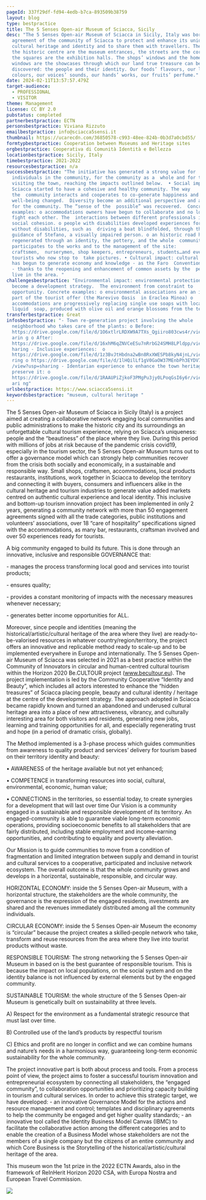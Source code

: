 ```yaml
---
pageId: 337f29df-fd94-4edb-b7ca-893509b38759
layout: blog
type: bestpractice
title: The 5 Senses Open-air Museum of Sciacca, Sicily
desc: "The 5 Senses Open-air Museum of Sciacca in Sicily, Italy was born from an
  agreement of the community of Sciacca to protect and enhance its unique
  cultural heritage and identity and to share them with travellers. The gates to
  the historic centre are the museum entrances, the streets are the corridors,
  the squares are the exhibition halls. The shops’ windows and the homes’
  windows are the showcases through which our land true treasure can be
  discovered: the people and their identity. Our foods’ flavours, our lands’
  colours, our voices’ sounds, our hands’ works, our fruits’ perfume."
date: 2024-02-11T13:57:57.479Z
target-audience:
  - PROFESSIONAL
  - VISITOR
theme: Management
license: CC BY 2.0
pubstatus: completed
partnerbestpractice: ECTN
personsbestpractice: Viviana Rizzuto
emailbestpractice: info@sciacca5sensi.it
thumbnail: https://ucarecdn.com/36850578-c993-48ee-824b-0b3d7a0cbd55/
formtypbestpractice: Cooperation between Museums and Heritage sites
orgbestpractice: Cooperativa di Comunità Identità e Bellezza
locationbestpractice: Sicily, Italy
timebestpractice: 2021-2022
resourcesbestpractice: n/a
successbestpractice: "The initiative has generated a strong value for
  individuals in the community, for the community as a  whole and for tourists
  visiting the town, reaching the impacts outlined below.  • Social impact:
  Sciacca started to have a cohesive and healthy community. The way
  the  community interacts and cooperates to co-generate happiness and
  well-being changed.  Diversity become an additional perspective and a resource
  for the community. The “sense of the  possible” was recovered.  Concrete
  examples: o accommodations owners have begun to collaborate and no longer
  fight each other. The  interactions between different professionals increase
  social cohesion. o people with disabilities developed experiences for people
  without disabilities, such as  driving a boat blindfolded, through the
  guidance of Stefano, a visually impaired person. o an historic road has been
  regenerated through an identity, the pottery, and the whole  community
  participates to the works and to the management of the site:
  craftsmen,  nurserymen, shop keepers, entrepreneurs, students…and even
  tourists who now stop to  take pictures. • Cultural impact: cultural heritage
  has begun to generate economy and knowledge - as the Faro  Convention aspires
  - thanks to the reopening and enhancement of common assets by the  people who
  live in the area. "
challengesbestpractice: "Environmental impact: environmental protection has also
  become a development strategy.  The environment from constraint to
  opportunity. Concrete examples: o environmental associations are an integral
  part of the tourist offer (the Marevivo Oasis  in Eraclea Minoa) o
  accommodations are progressively replacing single use soaps with local bio
  liquid  soap, produced with olive oil and orange blossoms from the territory."
transferbestpractice: Great
infosbestpractice: "- Town re-generation project involving the whole
  neighborhood who takes care of the plants: o Before:
  https://drive.google.com/file/d/1O6xtlrLRDXW9A7TXs_Qgiiro803cws4r/view?usp=sh\
  arin g o After:
  https://drive.google.com/file/d/16xhM6qZNVCeESu7nRrbG24SMH8LPldpp/view?usp=s
  haring - Inclusive experiences:  o
  https://drive.google.com/file/d/1z3BvJtHbdna2wBn8RxXWESPb8kyN4jnL/view?usp=sha
  ring o https://drive.google.com/file/d/1lHQilLf1gV0GaOW37MEnbPh3EYDV7VC-
  /view?usp=sharing - Identarian experience to enhance the town heritage and
  preserve it: o
  https://drive.google.com/file/d/1RAAUPiZjkoF3PMgPu3jy0LPoqGsI6y6r/view?usp=sh\
  ari ng"
urlsbestpractice: https://www.sciacca5sensi.it
keywordsbestpractice: "museum, cultural heritage "
---
```

The 5 Senses Open-air Museum of Sciacca in Sicily (Italy) is a project aimed at creating a collaborative network engaging local communities and public administrations to make the historic city and its surroundings an unforgettable cultural tourism experience, relying on Sciacca’s uniqueness: people and the “beautiness” of the place where they live. During this period with millions of jobs at risk because of the pandemic crisis covid19, especially in the tourism sector, the 5 Senses Open-air Museum turns out to offer a governance model which can strongly help communities recover from the crisis both socially and economically, in a sustainable and responsible way. Small shops, craftsmen, accommodations, local products restaurants, institutions, work together in Sciacca to develop the territory and connecting it with buyers, consumers and influencers alike in the cultural heritage and tourism industries to generate value added markets centred on authentic cultural experience and local identity. This inclusive and bottom-up tourism innovation project has been implemented in only 2 years, generating a community network with more than 50 engagement agreements signed with all the trade categories, public institutions and volunteers’ associations, over 18 “care of hospitality” specifications signed with the accommodations, as many bar, restaurants, craftsman involved and over 50 experiences ready for tourists. 

A big community engaged to build its future. This is done through an innovative, inclusive and responsible GOVERNANCE that: 

\- manages the process transforming local good and services into tourist products; 

\- ensures quality; 

\- provides a constant monitoring of impacts with the necessary measures whenever necessary; 

\- generates better income opportunities for ALL. 

Moreover, since people and identities (meaning the historical/artistic/cultural heritage of the area where they live) are ready-to-be-valorised resources in whatever country/region/territory, the project offers an innovative and replicable method ready to scale-up and to be implemented everywhere in Europe and internationally. The 5 Senses Open-air Museum of Sciacca was selected in 2021 as a best practice within the Community of Innovators in circular and human-centred cultural tourism within the Horizon 2020 Be.CULTOUR project (www.becultour.eu). The project implementation is led by the Community Cooperative “Identity and Beauty”, which includes all actors interested to enhance the “hidden treasures” of Sciacca placing people, beauty and cultural identity / heritage at the centre of the development strategy. The approach adopted in Sciacca became rapidly known and turned an abandoned and underused cultural heritage area into a place of new attractiveness, vibrancy, and culturally interesting area for both visitors and residents, generating new jobs, learning and training opportunities for all, and especially regenerating trust and hope (in a period of dramatic crisis, globally). 

The Method implemented is a 3-phase process which guides communities from awareness to quality product and services’ delivery for tourism based on their territory identity and beauty: 

• AWARENESS of the heritage available but not yet enhanced; 

• COMPETENCE in transforming resources into social, cultural, environmental, economic, human value;

 • CONNECTIONS in the territories, so essential today, to create synergies for a development that will last over time Our Vision is a community engaged in a sustainable and responsible development of its territory. An engaged-community is able to guarantee viable long-term economic operations, providing socioeconomic benefits to all stakeholders that are fairly distributed, including stable employment and income-earning opportunities, and contributing to equality and poverty alleviation. 

Our Mission is to guide communities to move from a condition of fragmentation and limited integration between supply and demand in tourist and cultural services to a cooperative, participated and inclusive network ecosystem. The overall outcome is that the whole community grows and develops in a horizontal, sustainable, responsible, and circular way. 

HORIZONTAL ECONOMY: inside the 5 Senses Open-air Museum, with a horizontal structure, the stakeholders are the whole community, the governance is the expression of the engaged residents, investments are shared and the revenues immediately distributed among all the community individuals. 

CIRCULAR ECONOMY: inside the 5 Senses Open-air Museum the economy is “circular” because the project creates a skilled-people network who take, transform and reuse resources from the area where they live into tourist products without waste. 

RESPONSIBLE TOURISM: The strong networking the 5 Senses Open-air Museum in based on is the best guarantee of responsible tourism. This is because the impact on local populations, on the social system and on the identity balance is not influenced by external elements but by the engaged community. 

SUSTAINABLE TOURISM: the whole structure of the 5 Senses Open-air Museum is genetically built on sustainability at three levels. 

A) Respect for the environment as a fundamental strategic resource that must last over time. 

B) Controlled use of the land’s products by respectful tourism 

C) Ethics and profit are no longer in conflict and we can combine humans and nature’s needs in a harmonious way, guaranteeing long-term economic sustainability for the whole community. 

The project innovative part is both about process and tools. From a process point of view, the project aims to foster a successful tourism innovation and entrepreneurial ecosystem by connecting all stakeholders, the “engaged community”, to collaboration opportunities and prioritizing capacity building in tourism and cultural services. In order to achieve this strategic target, we have developed: - an innovative Governance Model for the actions and resource management and control; templates and disciplinary agreements to help the community be engaged and get higher quality standards; - an innovative tool called the Identity Business Model Canvas (IBMC) to facilitate the collaborative action among the different categories and to enable the creation of a Business Model whose stakeholders are not the members of a single company but the citizens of an entire community and which Core Business is the Storytelling of the historical/artistic/cultural heritage of the area.

T﻿his museum won the 1st prize in the 2022 ECTN Awards, also in the framework of ReInHerit Horizon 2020 CSA, with Europa Nostra and European Travel Commission.

![](https://ucarecdn.com/c97025bf-9673-4e8a-8a34-3e4d60325097/)